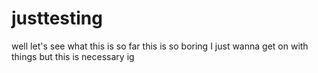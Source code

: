 # justtesting
well let's see what this is
so far this is so boring I just wanna get on with things but this is necessary ig

